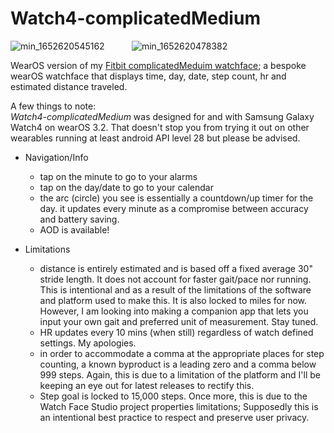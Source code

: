 # Watch4-complicatedMedium

![min_1652620545162](https://user-images.githubusercontent.com/72049430/168925882-3136d63e-d52e-48c9-8408-b1d733ec13e6.png) &nbsp; &nbsp; &nbsp; &nbsp; &nbsp; ![min_1652620478382](https://user-images.githubusercontent.com/72049430/168925879-adf0582b-3fde-4d6e-9e33-f88e51f6c64f.png)

WearOS version of my [Fitbit complicatedMeduim watchface](https://github.com/amponsahh/complicatedMedium); a bespoke wearOS watchface that displays time, day, date, step count, hr and estimated distance traveled.

A few things to note: <br >
_Watch4-complicatedMedium_ was designed for and with Samsung Galaxy Watch4 on wearOS 3.2. 
That doesn't stop you from trying it out on other wearables running at least android API level 28 but please be advised. 

- Navigation/Info  
  - tap on the minute to go to your alarms  
  - tap on the day/date to go to your calendar   
  - the arc (circle) you see is essentially a countdown/up timer for the day. it updates every minute as a compromise between accuracy and battery saving.  
  - AOD is available!

- Limitations   
  - distance is entirely estimated and is based off a fixed average 30" stride length. It does not account for faster gait/pace nor running. This is intentional and as a result of the limitations of the software and platform used to make this. It is also locked to miles for now. However, I am looking into making a companion app that lets you input your own gait and preferred unit of measurement. Stay tuned.    
  - HR updates every 10 mins (when still) regardless of watch defined settings. My apologies.   
  - in order to accommodate a comma at the appropriate places for step counting, a known byproduct is a leading zero and a comma below 999 steps. Again, this is due to a limitation of the platform and I'll be keeping an eye out for latest releases to rectify this. 
  - Step goal is locked to 15,000 steps. Once more, this is due to the Watch Face Studio project properties limitations; Supposedly this is an intentional best practice to respect and preserve user privacy.

